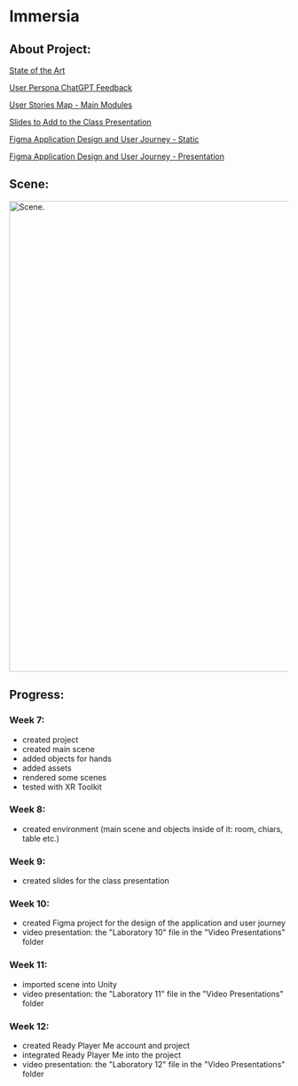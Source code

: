 # Immersia



## About Project:

[State of the Art](https://docs.google.com/document/d/1daYQmPUp5W7khI-kakNENqhc2H4rZMTPTxR3YGPxhss/edit?usp=sharing)

[User Persona ChatGPT Feedback](https://docs.google.com/document/d/1fhRnIJHf9FO5uvG-ordYrJrF0luTD6smcIGwHDwj9Hc/edit?usp=sharing)

[User Stories Map - Main Modules](https://docs.google.com/document/d/1VtEjhzR0Gf__YJypLNjKaamxa0sCNMJu8q6k-LLLhf4/edit?usp=sharing)

[Slides to Add to the Class Presentation](https://docs.google.com/presentation/d/1Fc-TBXx2yLTF_fqQ08O_MnVnXk0FpXKpPR4WWopdMoU/edit?usp=sharing)

[Figma Application Design and User Journey - Static](https://www.figma.com/design/OTFQElxM2YYBMSYZ8UhcTa/IMR---Application-Design?node-id=0-1&t=vErXVDbKi6Uxpkzw-1)

[Figma Application Design and User Journey - Presentation](https://www.figma.com/proto/OTFQElxM2YYBMSYZ8UhcTa/IMR---Application-Design?node-id=0-1&t=vErXVDbKi6Uxpkzw-1)


## Scene:

<img width = "848" alt = "Scene." src = "https://github.com/user-attachments/assets/dbd402a1-ffb7-464f-9e57-6705a2eb96b7">


## Progress:

### Week 7:

- created project
- created main scene
- added objects for hands
- added assets
- rendered some scenes
- tested with XR Toolkit


### Week 8:

- created environment (main scene and objects inside of it: room, chiars, table etc.)


### Week 9:

- created slides for the class presentation


### Week 10:

- created Figma project for the design of the application and user journey
- video presentation: the "Laboratory 10" file in the "Video Presentations" folder


### Week 11:

- imported scene into Unity
- video presentation: the "Laboratory 11" file in the "Video Presentations" folder


### Week 12:

- created Ready Player Me account and project
- integrated Ready Player Me into the project
- video presentation: the "Laboratory 12" file in the "Video Presentations" folder